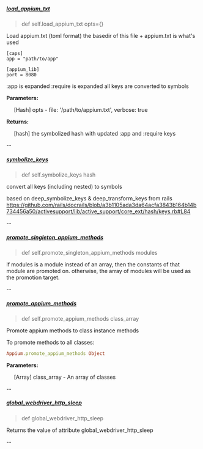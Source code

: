 ##### [load_appium_txt](https://github.com/appium/ruby_lib/blob/4b2a0979c34273aa6634e339039d5ee0438e130e/lib/appium_lib/driver.rb#L72) 

> def self.load_appium_txt opts={}

Load appium.txt (toml format)
the basedir of this file + appium.txt is what's used

```
[caps]
app = "path/to/app"

[appium_lib]
port = 8080
```

:app is expanded
:require is expanded
all keys are converted to symbols

__Parameters:__

&nbsp;&nbsp;&nbsp;&nbsp;&nbsp;[Hash] opts - file: '/path/to/appium.txt', verbose: true

__Returns:__

&nbsp;&nbsp;&nbsp;&nbsp;&nbsp;[hash] the symbolized hash with updated :app and :require keys

--

##### [symbolize_keys](https://github.com/appium/ruby_lib/blob/4b2a0979c34273aa6634e339039d5ee0438e130e/lib/appium_lib/driver.rb#L142) 

> def self.symbolize_keys hash

convert all keys (including nested) to symbols

based on deep_symbolize_keys & deep_transform_keys from rails
https://github.com/rails/docrails/blob/a3b1105ada3da64acfa3843b164b14b734456a50/activesupport/lib/active_support/core_ext/hash/keys.rb#L84

--

##### [promote_singleton_appium_methods](https://github.com/appium/ruby_lib/blob/4b2a0979c34273aa6634e339039d5ee0438e130e/lib/appium_lib/driver.rb#L155) 

> def self.promote_singleton_appium_methods modules

if modules is a module instead of an array, then the constants of
that module are promoted on.
otherwise, the array of modules will be used as the promotion target.

--

##### [promote_appium_methods](https://github.com/appium/ruby_lib/blob/4b2a0979c34273aa6634e339039d5ee0438e130e/lib/appium_lib/driver.rb#L195) 

> def self.promote_appium_methods class_array

Promote appium methods to class instance methods

To promote methods to all classes:

```ruby
Appium.promote_appium_methods Object
```

__Parameters:__

&nbsp;&nbsp;&nbsp;&nbsp;&nbsp;[Array<Class>] class_array - An array of classes

--

##### [global_webdriver_http_sleep](https://github.com/appium/ruby_lib/blob/4b2a0979c34273aa6634e339039d5ee0438e130e/lib/appium_lib/driver.rb#L228) 

> def global_webdriver_http_sleep

Returns the value of attribute global_webdriver_http_sleep

--

